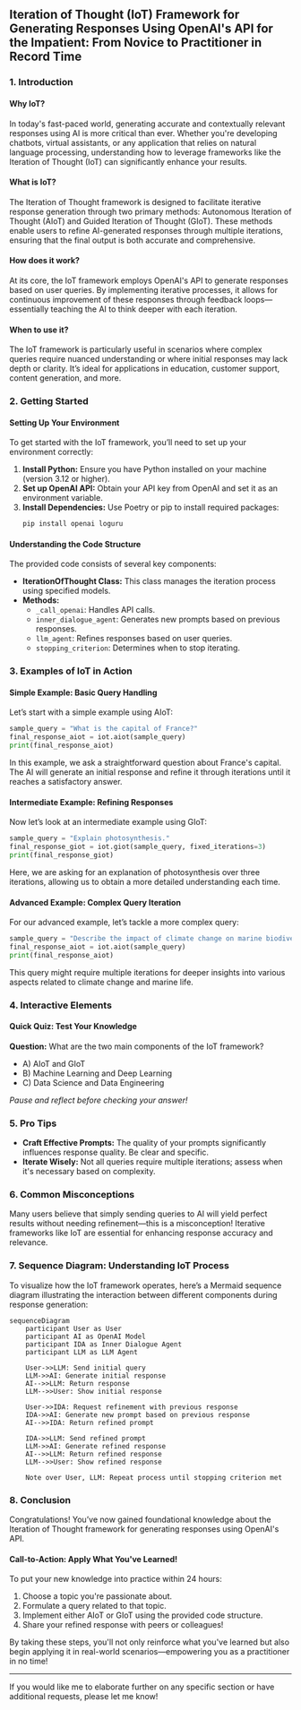 
## Iteration of Thought (IoT) Framework for Generating Responses Using OpenAI's API for the Impatient: From Novice to Practitioner in Record Time

### 1. Introduction

#### Why IoT?

In today's fast-paced world, generating accurate and contextually relevant responses using AI is more critical than ever. Whether you're developing chatbots, virtual assistants, or any application that relies on natural language processing, understanding how to leverage frameworks like the Iteration of Thought (IoT) can significantly enhance your results.

#### What is IoT?

The Iteration of Thought framework is designed to facilitate iterative response generation through two primary methods: Autonomous Iteration of Thought (AIoT) and Guided Iteration of Thought (GIoT). These methods enable users to refine AI-generated responses through multiple iterations, ensuring that the final output is both accurate and comprehensive.

#### How does it work?

At its core, the IoT framework employs OpenAI's API to generate responses based on user queries. By implementing iterative processes, it allows for continuous improvement of these responses through feedback loops—essentially teaching the AI to think deeper with each iteration.

#### When to use it?

The IoT framework is particularly useful in scenarios where complex queries require nuanced understanding or where initial responses may lack depth or clarity. It’s ideal for applications in education, customer support, content generation, and more.

### 2. Getting Started

#### Setting Up Your Environment

To get started with the IoT framework, you’ll need to set up your environment correctly:

1. **Install Python:** Ensure you have Python installed on your machine (version 3.12 or higher).
2. **Set up OpenAI API:** Obtain your API key from OpenAI and set it as an environment variable.
3. **Install Dependencies:** Use Poetry or pip to install required packages:
   ```bash
   pip install openai loguru
   ```

#### Understanding the Code Structure

The provided code consists of several key components:

- **IterationOfThought Class:** This class manages the iteration process using specified models.
- **Methods:** 
  - `_call_openai`: Handles API calls.
  - `inner_dialogue_agent`: Generates new prompts based on previous responses.
  - `llm_agent`: Refines responses based on user queries.
  - `stopping_criterion`: Determines when to stop iterating.

### 3. Examples of IoT in Action

#### Simple Example: Basic Query Handling

Let’s start with a simple example using AIoT:

```python
sample_query = "What is the capital of France?"
final_response_aiot = iot.aiot(sample_query)
print(final_response_aiot)
```

In this example, we ask a straightforward question about France's capital. The AI will generate an initial response and refine it through iterations until it reaches a satisfactory answer.

#### Intermediate Example: Refining Responses

Now let’s look at an intermediate example using GIoT:

```python
sample_query = "Explain photosynthesis."
final_response_giot = iot.giot(sample_query, fixed_iterations=3)
print(final_response_giot)
```

Here, we are asking for an explanation of photosynthesis over three iterations, allowing us to obtain a more detailed understanding each time.

#### Advanced Example: Complex Query Iteration

For our advanced example, let’s tackle a more complex query:

```python
sample_query = "Describe the impact of climate change on marine biodiversity."
final_response_aiot = iot.aiot(sample_query)
print(final_response_aiot)
```

This query might require multiple iterations for deeper insights into various aspects related to climate change and marine life.

### 4. Interactive Elements

#### Quick Quiz: Test Your Knowledge

**Question:** What are the two main components of the IoT framework?

- A) AIoT and GIoT
- B) Machine Learning and Deep Learning
- C) Data Science and Data Engineering

*Pause and reflect before checking your answer!*

### 5. Pro Tips

- **Craft Effective Prompts:** The quality of your prompts significantly influences response quality. Be clear and specific.
- **Iterate Wisely:** Not all queries require multiple iterations; assess when it's necessary based on complexity.

### 6. Common Misconceptions

Many users believe that simply sending queries to AI will yield perfect results without needing refinement—this is a misconception! Iterative frameworks like IoT are essential for enhancing response accuracy and relevance.

### 7. Sequence Diagram: Understanding IoT Process

To visualize how the IoT framework operates, here’s a Mermaid sequence diagram illustrating the interaction between different components during response generation:

```mermaid
sequenceDiagram
    participant User as User
    participant AI as OpenAI Model
    participant IDA as Inner Dialogue Agent
    participant LLM as LLM Agent
    
    User->>LLM: Send initial query
    LLM->>AI: Generate initial response
    AI-->>LLM: Return response
    LLM-->>User: Show initial response
    
    User->>IDA: Request refinement with previous response
    IDA->>AI: Generate new prompt based on previous response
    AI-->>IDA: Return refined prompt
    
    IDA->>LLM: Send refined prompt
    LLM->>AI: Generate refined response
    AI-->>LLM: Return refined response
    LLM-->>User: Show refined response
    
    Note over User, LLM: Repeat process until stopping criterion met
```

### 8. Conclusion

Congratulations! You’ve now gained foundational knowledge about the Iteration of Thought framework for generating responses using OpenAI's API.

#### Call-to-Action: Apply What You've Learned!

To put your new knowledge into practice within 24 hours:
1. Choose a topic you're passionate about.
2. Formulate a query related to that topic.
3. Implement either AIoT or GIoT using the provided code structure.
4. Share your refined response with peers or colleagues!

By taking these steps, you'll not only reinforce what you've learned but also begin applying it in real-world scenarios—empowering you as a practitioner in no time!

---

If you would like me to elaborate further on any specific section or have additional requests, please let me know!

